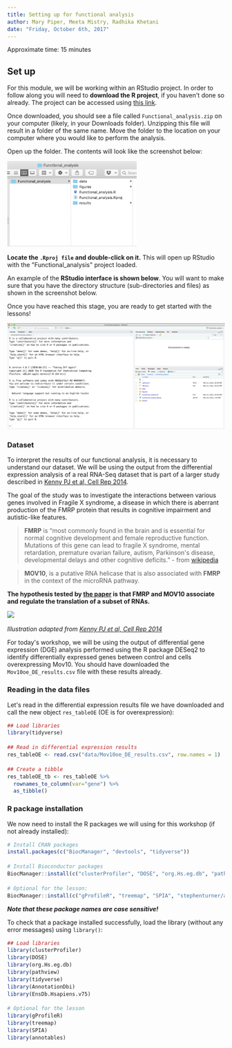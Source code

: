 ```yaml
---
title: Setting up for functional analysis
author: Mary Piper, Meeta Mistry, Radhika Khetani
date: "Friday, October 6th, 2017"
---
```


Approximate time: 15 minutes

## Set up

For this module, we will be working within an RStudio project. In order to follow along you will need to **download the R project**, if you haven't done so already. The project can be accessed using [this link](https://github.com/hbctraining/Training-modules/blob/master/data/Functional_analysis.zip?raw=true).

Once downloaded, you should see a file called `Functional_analysis.zip` on your computer (likely, in your Downloads folder). Unzipping this file will result in a folder of the same name. Move the folder to the location on your computer where you would like to perform the analysis.

Open up the folder. The contents will look like the screenshot below:

<img src="../img/directory_structure.png" width="300">

**Locate the `.Rproj file` and double-click on it.** This will open up RStudio with the "Functional_analysis" project loaded. 

An example of the **RStudio interface is shown below**. You will want to make sure that you have the directory structure (sub-directories and files) as shown in the screenshot below. 

Once you have reached this stage, you are ready to get started with the lessons!

<p align="center">
<img src="../img/rstudio_interface.png" >
</p>

### Dataset

To interpret the results of our functional analysis, it is necessary to understand our dataset. We will be using the output from the differential expression analysis of a real RNA-Seq dataset that is part of a larger study described in [Kenny PJ et al, Cell Rep 2014](http://www.ncbi.nlm.nih.gov/pubmed/25464849). 

The goal of the study was to investigate the interactions between various genes involved in Fragile X syndrome, a disease in which there is aberrant production of the FMRP protein that results in cognitive impairment and autistic-like features.

> **FMRP** is “most commonly found in the brain and is essential for normal cognitive development and female reproductive function. Mutations of this gene can lead to fragile X syndrome, mental retardation, premature ovarian failure, autism, Parkinson's disease, developmental delays and other cognitive deficits.” - from [wikipedia](https://en.wikipedia.org/wiki/FMR1)

> **MOV10**, is a putative RNA helicase that is also associated with **FMRP** in the context of the microRNA pathway. 

**The hypothesis tested by [the paper](http://www.ncbi.nlm.nih.gov/pubmed/25464849) is that FMRP and MOV10 associate and regulate the translation of a subset of RNAs.**

<img src="../img/mov10-model.png" width="400">

<cite>Illustration adapted from [Kenny PJ et al, Cell Rep 2014](http://www.ncbi.nlm.nih.gov/pubmed/25464849)</cite>

For today's workshop, we will be using the output of differential gene expression (DGE) analysis performed using the R package DESeq2 to identify differentially expressed genes between control and cells overexpressing Mov10. You should have downloaded the `Mov10oe_DE_results.csv` file with these results already.

### Reading in the data files

Let's read in the differential expression results file we have downloaded and call the new object `res_tableOE` (OE is for overexpression):

```r
## Load libraries
library(tidyverse)

## Read in differential expression results
res_tableOE <- read.csv("data/Mov10oe_DE_results.csv", row.names = 1)

## Create a tibble
res_tableOE_tb <- res_tableOE %>%
  rownames_to_column(var="gene") %>% 
  as_tibble()


```

### R package installation

We now need to install the R packages we will using for this workshop (if not already installed): 
 
```r
# Install CRAN packages
install.packages(c("BiocManager", "devtools", "tidyverse"))

# Install Bioconductor packages
BiocManager::install(c("clusterProfiler", "DOSE", "org.Hs.eg.db", "pathview", "AnnotationDbi", "EnsDb.Hsapiens.v75"))

# Optional for the lesson:
BiocManager::install(c("gProfileR", "treemap", "SPIA", "stephenturner/annotables"))
```

_**Note that these package names are case sensitive!**_


To check that a package installed successfully, load the library (without any error messages) using `library()`:

```r
## Load libraries
library(clusterProfiler)
library(DOSE)
library(org.Hs.eg.db)
library(pathview)
library(tidyverse)
library(AnnotationDbi)
library(EnsDb.Hsapiens.v75)

# Optional for the lesson
library(gProfileR)
library(treemap)
library(SPIA)
library(annotables)
```


